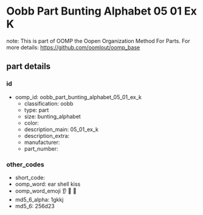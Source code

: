 # Oobb Part Bunting Alphabet 05 01 Ex K  

note: This is part of OOMP the Oopen Organization Method For Parts. For more details: https://github.com/oomlout/oomp_base

##  part details





### id
* oomp_id: oobb_part_bunting_alphabet_05_01_ex_k
  * classification: oobb
  * type: part
  * size: bunting_alphabet
  * color: 
  * description_main: 05_01_ex_k
  * description_extra: 
  * manufacturer: 
  * part_number: 

### other_codes
* short_code: 
* oomp_word: ear shell kiss
* oomp_word_emoji :ear: :shell: :kiss:
* md5_6_alpha: 1gkkj
* md5_6: 256d23